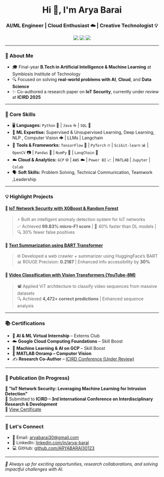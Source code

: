 
<h1 align="center">Hi 👋, I'm Arya Barai</h1>
<h3 align="center">AI/ML Engineer | Cloud Enthusiast ☁️ | Creative Technologist 💡</h3>

<p align="center">
  <a href="mailto:aryabarai30@gmail.com"><img src="https://img.shields.io/badge/Email-D14836?style=flat-square&logo=gmail&logoColor=white"/></a>
  <a href="https://www.linkedin.com/in/arya-barai"><img src="https://img.shields.io/badge/LinkedIn-0077B5?style=flat-square&logo=linkedin&logoColor=white"/></a>
  <a href="https://github.com/ARYABARAI30123"><img src="https://img.shields.io/badge/GitHub-000000?style=flat-square&logo=github&logoColor=white"/></a>
</p>

---

### 🚀 About Me

- 🎓 Final-year **B.Tech in Artificial Intelligence & Machine Learning** at Symbiosis Institute of Technology  
- 🔍 Focused on solving **real-world problems with AI**, **Cloud**, and **Data Science**   
- ✨ Co-authored a research paper on **IoT Security**, currently under review at **ICIRD 2025**  

---

### 🧠 Core Skills

- 🖥️ **Languages:** `Python` 🐍 | `Java` ☕ | `SQL` 🧮  
- 🧠 **ML Expertise:** Supervised & Unsupervised Learning, Deep Learning, NLP , Computer Vision 👁  | LLMs | Langchain
- 🧰 **Tools & Frameworks:** `TensorFlow` 🔶 | `PyTorch` 🔥 | `Scikit-learn` 📊 | `OpenCV` 📷 | `Pandas` 🐼 | `NumPy` 🔢 | `LangChain` 🔗  
- ☁️ **Cloud & Analytics:** `GCP` 🌐 | `AWS` ☁️ | `Power BI` 📈 | `MATLAB`  | `Jupyter`  | `Colab` 
- 🗣️ **Soft Skills:**  Problem Solving, Technical Communication, Teamwork ,Leadership

---

### 💡 Highlight Projects

#### 🔐 [IoT Network Security with XGBoost & Random Forest](https://github.com/ARYABARAI30123/IOT-Network-Security-Anomaly-)
> ⚡ Built an intelligent anomaly detection system for IoT networks  
> ✅ Achieved **99.83% micro-F1 score** | 🚀 40% faster than DL models | 🔍 30% fewer false positives

#### 🧠 [Text Summarization using BART Transformer](https://github.com/ARYABARAI30123/NLP_Webcrawler_summarization)
> 🌐 Developed a web crawler + summarizer using HuggingFace’s BART  
> 📊 ROUGE Precision: **0.2187** | Enhanced info accessibility by **30%**

#### 🎥 [Video Classification with Vision Transformers (YouTube-8M)](https://github.com/ARYABARAI30123/Video-Classification-using-Youtube-8M-Dataset)
> 📽️ Applied ViT architecture to classify video sequences from massive datasets  
> 🔍 Achieved **4,472+ correct predictions** | Enhanced sequence analysis  

---

### 📚 Certifications

- 🧠 **AI & ML Virtual Internship** – Externs Club  
- ☁️ **Google Cloud Computing Foundations** – Skill Boost  
- 🤖 **Machine Learning & AI on GCP** – Skill Boost  
- 🧪 **MATLAB Onramp – Computer Vision**  
- ✍️ **Research Co-Author** – [ICIRD Conference (Under Review)](https://drive.google.com/drive/folders/12breq8CMA0TG3xSfosE_78rul_ODM9LH)

---

### 📰 Publication (In Progress)

**📘 "IoT Network Security: Leveraging Machine Learning for Intrusion Detection"**  
📌 Submitted to **ICIRD – 3rd International Conference on Interdisciplinary Research & Development**  
📄 [View Certificate](https://drive.google.com/drive/folders/12breq8CMA0TG3xSfosE_78rul_ODM9LH)

---

### 🤝 Let's Connect

- 📧 Email: [aryabarai30@gmail.com](mailto:aryabarai30@gmail.com)  
- 🔗 LinkedIn: [linkedin.com/in/arya-barai](https://www.linkedin.com/in/arya-barai)  
- 💻 GitHub: [github.com/ARYABARAI30123](https://github.com/ARYABARAI30123)  

---

_🌟 Always up for exciting opportunities, research collaborations, and solving impactful challenges with AI._  

